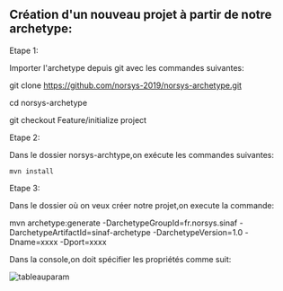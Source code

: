 ## Création d'un nouveau projet à partir de notre archetype:


Etape 1:

  Importer l'archetype depuis git avec les commandes suivantes:
  
  git clone https://github.com/norsys-2019/norsys-archetype.git
  
  cd norsys-archetype
  
  git checkout Feature/initialize project 
  
Etape 2:

 Dans le dossier norsys-archtype,on exécute les commandes suivantes:
  
    mvn install

Etape 3:

Dans le dossier où on veux créer notre projet,on execute la commande:

mvn archetype:generate -DarchetypeGroupId=fr.norsys.sinaf -DarchetypeArtifactId=sinaf-archetype -DarchetypeVersion=1.0 -Dname=xxxx -Dport=xxxx

Dans la console,on doit spécifier les propriétés comme suit:

![tableauparam](https://user-images.githubusercontent.com/48215221/55246525-aec6dc80-5245-11e9-91ee-83a500ea16d9.PNG)
